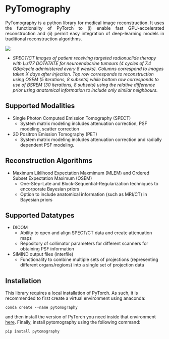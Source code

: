 # PyTomography

<p style='text-align: justify;'>
PyTomography is a python library for medical image reconstruction. It uses the functionality of PyTorch to (i) enable fast GPU-accelerated reconstruction and (ii) permit easy integration of deep-learning models in traditional reconstruction algorithms.

![](images/deepblue.png)
* *SPECT/CT Images of patient receiving targeted radionuclide therapy with Lu177 DOTATATE for neuroendocrine tumours (4 cycles of 7.4 GBq/cycle administered every 8 weeks). Columns correspond to images taken X days after injection. Top row corresponds to reconstruction using OSEM (5 iterations, 8 subsets) while bottom row corresponds to use of BSREM (30 iterations, 8 subsets) using the relative difference prior using anatomical information to include only similar neighbours.*

## Supported Modalities
* Single Photon Computed Emission Tomography (SPECT)
    - System matrix modeling includes attenuation correction, PSF modeling, scatter correction
* 2D Positron Emission Tomography (PET)
    - System matrix modeling includes attenuation correction and radially dependent PSF modeling.

## Reconstruction Algorithms
* Maximum Liklihood Expectation Maxmimum (MLEM) and Ordered Subset Expectation Maximum (OSEM)
    - One-Step-Late and Block-Sequential-Regularization techniques to encorporate Bayesian priors
    - Option to include anatomical information (such as MRI/CT) in Bayesian priors

## Supported Datatypes
* DICOM
    - Ability to open and align SPECT/CT data and create attenuation maps
    - Repository of collimator parameters for different scanners for obtaining PSF information
* SIMIND output files (interfile)
    - Functionality to combine multiple sets of projections (representing different organs/regions) into a single set of projection data

## Installation

This library requires a local installation of PyTorch. As such, it is recommended to first create a virtual environment using anaconda:

```
conda create --name pytomography
```

and then install the version of PyTorch you need inside that environment [here](https://pytorch.org/get-started/locally/). Finally, install pytomography using the following command:

```
pip install pytomography
```

